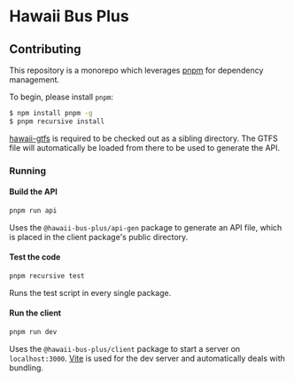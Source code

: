 # Hawaii Bus Plus

## Contributing

This repository is a monorepo which leverages [pnpm](https://pnpm.js.org/) for dependency management.

To begin, please install `pnpm`:

```bash
$ npm install pnpm -g
$ pnpm recursive install
```

[hawaii-gtfs](https://github.com/NotWoods/hawaii-gtfs/) is required to be checked out as a sibling directory. The GTFS file will automatically be loaded from there to be used to generate the API.

### Running

#### Build the API

```bash
pnpm run api
```

Uses the `@hawaii-bus-plus/api-gen` package to generate an API file, which is placed in the client package's public directory.

#### Test the code

```bash
pnpm recursive test
```

Runs the test script in every single package.

#### Run the client

```bash
pnpm run dev
```

Uses the `@hawaii-bus-plus/client` package to start a server on `localhost:3000`. [Vite](https://vitejs.dev/) is used for the dev server and automatically deals with bundling.
